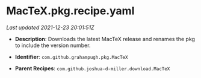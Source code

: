 # MacTeX.pkg.recipe.yaml

_Last updated 2021-12-23 20:01:51Z_

- **Description**: Downloads the latest MacTeX release and renames the pkg to include the version number.

- **Identifier**: `com.github.grahampugh.pkg.MacTeX`

- **Parent Recipes**: `com.github.joshua-d-miller.download.MacTeX`
